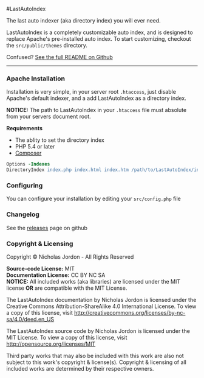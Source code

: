 #LastAutoIndex

The last auto indexer (aka directory index) you will ever need.

LastAutoIndex is a completely customizable auto index, and is designed to
replace Apache's pre-installed auto index. To start customizing, checkout
the `src/public/themes` directory.

Confused? [See the full README on Github](https://github.com/Project-CleverWeb/LastAutoIndex)

---

### Apache Installation

Installation is very simple, in your server root `.htaccess`, just disable
Apache's default indexer, and a add LastAutoIndex as a directory index.

**NOTICE:** The path to LastAutoIndex in your `.htaccess` file must absolute
from your servers document root.

**Requirements**<br>
- The ablity to set the directory index
- PHP 5.4 or later
- [Composer](https://getcomposer.org/)

```apache
Options -Indexes
DirectoryIndex index.php index.html index.htm /path/to/LastAutoIndex/index.php
```

### Configuring
You can configure your installation by editing your `src/config.php` file

### Changelog

See the [releases](https://github.com/Project-CleverWeb/LastAutoIndex/releases) page on github

### Copyright &amp; Licensing

Copyright &copy; Nicholas Jordon - All Rights Reserved

**Source-code License:** MIT<br>
**Documentation License:** CC BY NC SA<br>
**NOTICE:** All included works (aka libraries) are licensed under the MIT license
**OR** are compatible with the MIT License.

The LastAutoIndex documentation by Nicholas Jordon is licensed under the
Creative Commons Attribution-ShareAlike 4.0 International License. To view a
copy of this license, visit http://creativecommons.org/licenses/by-nc-sa/4.0/deed.en_US

The LastAutoIndex source code by Nicholas Jordon is licensed under the MIT
License. To view a copy of this license, visit http://opensource.org/licenses/MIT

Third party works that may also be included with this work are also not subject
to this work's copyright &amp; license(s). Copyright &amp; licensing of all
included works are determined by their respective owners.
